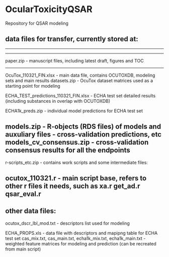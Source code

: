 # OcularToxicityQSAR

Repository for QSAR modeling

data files for transfer, currently stored at:
-----------------------------
-----------------------------
-----------------------------
paper.zip - manuscript files, including latest draft, figures and TOC

-----------------------------
OcuTox_110321_FIN.xlsx - main data file, contains OCUTOXDB, modeling sets and main results
datasets.zip - OcuTox dataset matrices used as a starting point for modeling

ECHA_TEST_predictions_110321_FIN.xlsx - ECHA test set detailed results (including substances in overlap with OCUTOXDB)

ECHA1k_preds.zip - individual model predictions for ECHA test set

models.zip - R-objects (RDS files) of models and auxuliary files - cross-validation predictions, etc
models_cv_consensus.zip - cross-validation consensus results for all the endpoints
-----------------------------

r-scripts_etc.zip - contains work scripts and some intermediate files:

ocutox_110321.r - main script base, refers to other r files it needs, such as
xa.r
get_ad.r
qsar_eval.r
-----------------------------

other data files:
-----------------------------
ocutox_dscr_lbl_mod.txt - descriptors list used for modeling

ECHA_PROPS.xls - data file with descriptors and mapipng table for ECHA test set
cas_mix.txt, cas_main.txt, 
echa1k_mix.txt, echa1k_main.txt - 
	weighted feature matrices for modeling and prediction (can be recreated from main script)

